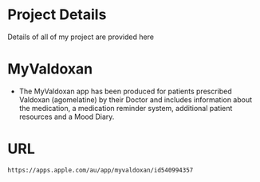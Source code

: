 # Project Details
Details of all of my project are provided here

# MyValdoxan

- The MyValdoxan app has been produced for patients prescribed Valdoxan (agomelatine) by their Doctor and includes information about the medication, a medication reminder system, additional patient resources and a Mood Diary.

# URL
    https://apps.apple.com/au/app/myvaldoxan/id540994357
